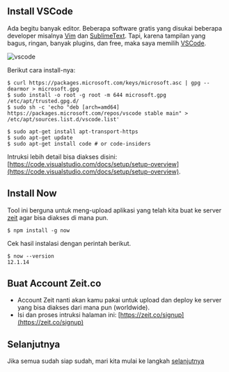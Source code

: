 ## Install VSCode

Ada begitu banyak editor. Beberapa software gratis yang disukai beberapa developer misalnya [Vim](https://www.vim.org) dan [SublimeText](https://www.sublimetext.com/). Tapi, karena tampilan yang bagus, ringan, banyak plugins, dan free, maka saya memilih [VSCode](https://code.visualstudio.com/).

![vscode][vscode]

Berikut cara install-nya:

```terminal
$ curl https://packages.microsoft.com/keys/microsoft.asc | gpg --dearmor > microsoft.gpg
$ sudo install -o root -g root -m 644 microsoft.gpg /etc/apt/trusted.gpg.d/
$ sudo sh -c 'echo "deb [arch=amd64] https://packages.microsoft.com/repos/vscode stable main" > /etc/apt/sources.list.d/vscode.list'
```

```terminal
$ sudo apt-get install apt-transport-https
$ sudo apt-get update
$ sudo apt-get install code # or code-insiders
```

Intruksi lebih detail bisa diakses disini: [https://code.visualstudio.com/docs/setup/setup-overview](https://code.visualstudio.com/docs/setup/setup-overview).

## Install Now

Tool ini berguna untuk meng-upload aplikasi yang telah kita buat ke server [zeit](https://zeit.co/) agar bisa diakses di mana pun.

```terminal
$ npm install -g now
```

Cek hasil instalasi dengan perintah berikut.

```terminal
$ now --version
12.1.14
```

## Buat Account Zeit.co
- Account Zeit nanti akan kamu pakai untuk upload dan deploy ke server yang bisa diakses dari mana pun (worldwide).
- Isi dan proses intruksi halaman ini: [https://zeit.co/signup](https://zeit.co/signup)

## Selanjutnya
Jika semua sudah siap sudah, mari kita mulai ke langkah [selanjutnya](getting-started.md)

[vscode]: https://code.visualstudio.com/assets/home/home-screenshot-mac-lg.png
